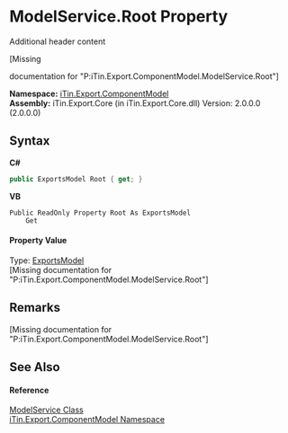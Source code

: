 # ModelService.Root Property 
Additional header content 

\[Missing <summary> documentation for "P:iTin.Export.ComponentModel.ModelService.Root"\]

**Namespace:**&nbsp;<a href="N_iTin_Export_ComponentModel">iTin.Export.ComponentModel</a><br />**Assembly:**&nbsp;iTin.Export.Core (in iTin.Export.Core.dll) Version: 2.0.0.0 (2.0.0.0)

## Syntax

**C#**<br />
``` C#
public ExportsModel Root { get; }
```

**VB**<br />
``` VB
Public ReadOnly Property Root As ExportsModel
	Get
```


#### Property Value
Type: <a href="T_iTin_Export_Model_ExportsModel">ExportsModel</a><br />\[Missing <value> documentation for "P:iTin.Export.ComponentModel.ModelService.Root"\]

## Remarks
\[Missing <remarks> documentation for "P:iTin.Export.ComponentModel.ModelService.Root"\]

## See Also


#### Reference
<a href="T_iTin_Export_ComponentModel_ModelService">ModelService Class</a><br /><a href="N_iTin_Export_ComponentModel">iTin.Export.ComponentModel Namespace</a><br />